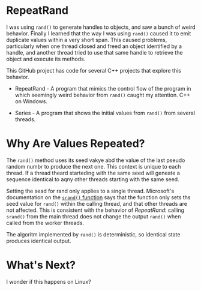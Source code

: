 # RepeatRand

I was using ```rand()``` to generate handles to objects, and saw a bunch of weird behavior. Finally I learned that the way I was using
```rand()``` caused it to emit duplicate values within a very short span. This caused problems, particularly when one thread closed and freed an object identified by a handle, and another thread tried to use that same handle to retrieve the object and execute its methods.

This GitHub project has code for several C++ projects that explore this behavior.

* RepeatRand - A program that mimics the control flow of the program in which seemingly weird behavior from ```rand()``` caught my attention. C++ on Windows.

* Series - A program that shows the initial values from ```rand()``` from several threads.

# Why Are Values Repeated?

The ```rand()``` method uses its seed vakye abd the value of the last pseudo random numbr to produce the next one. This context is unique to each thread. If a thread theard starteding with the same seed will geneate a sequence identical to aqny other threads  starting with the same seed.

Setting the sead for rand only applies to a single thread. Microsoft's documentation on the [```srand()``` function](https://docs.microsoft.com/en-us/cpp/c-runtime-library/reference/srand) says that the function only sets ths
seed value for ```rand()``` within the calling thread, and that other threads are not 
affected.  This is consistent with the behavior of *RepeatRand*: calling ```srand()``` 
from the main thread does not change the output ```rand()``` when called from the
worker threads.

The algoritm implemented by ```rand()``` 
is deterministic, so identical state produces identical output.

# What's Next?

I wonder if this happens on Linux?
